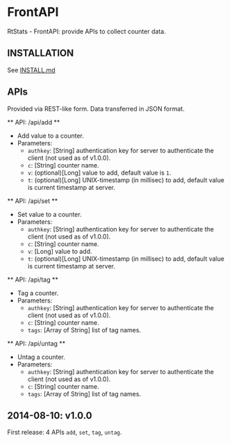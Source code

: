 FrontAPI
========

RtStats - FrontAPI: provide APIs to collect counter data.

INSTALLATION
------------
See [INSTALL.md](INSTALL.md)

APIs
----
Provided via REST-like form. Data transferred in JSON format.

** API: /api/add **

- Add value to a counter.
- Parameters:
  - `authkey`: [String] authentication key for server to authenticate the client (not used as of v1.0.0).
  - `c`: [String] counter name.
  - `v`: (optional)[Long] value to add, default value is `1`.
  - `t`: (optional)[Long] UNIX-timestamp (in millisec) to add, default value is current timestamp at server.

** API: /api/set **

- Set value to a counter.
- Parameters:
  - `authkey`: [String] authentication key for server to authenticate the client (not used as of v1.0.0).
  - `c`: [String] counter name.
  - `v`: [Long] value to add.
  - `t`: (optional)[Long] UNIX-timestamp (in millisec) to add, default value is current timestamp at server.

** API: /api/tag **

- Tag a counter.
- Parameters:
  - `authkey`: [String] authentication key for server to authenticate the client (not used as of v1.0.0).
  - `c`: [String] counter name.
  - `tags`: [Array of String] list of tag names.

** API: /api/untag **

- Untag a counter.
- Parameters:
  - `authkey`: [String] authentication key for server to authenticate the client (not used as of v1.0.0).
  - `c`: [String] counter name.
  - `tags`: [Array of String] list of tag names.


2014-08-10: v1.0.0
------------------
First release: 4 APIs `add`, `set`, `tag`, `untag`.

